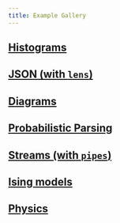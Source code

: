 ```yaml
---
title: Example Gallery
---
```


## [Histograms](../Histogram.html)

## [JSON (with `lens`)](../Lenses.html)

## [Diagrams](../Diagrams.html)

## [Probabilistic Parsing](../Parsing.html)

## [Streams (with `pipes`)](../Streaming.html)

## [Ising models](../Ising.html)

## [Physics](../ClassicalPhysics.html)

